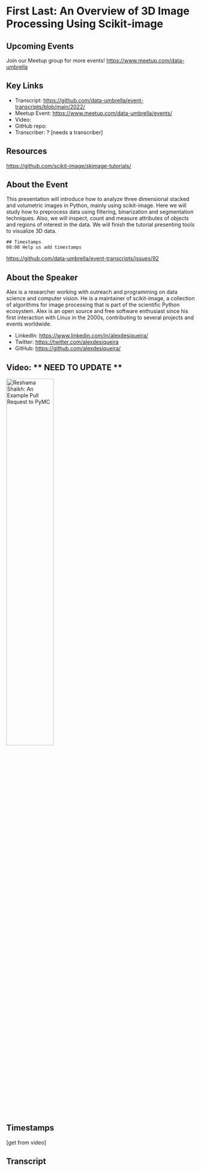 # First Last:  An Overview of 3D Image Processing Using Scikit-image

## Upcoming Events
Join our Meetup group for more events!
https://www.meetup.com/data-umbrella

## Key Links
- Transcript: https://github.com/data-umbrella/event-transcripts/blob/main/2022/ 
- Meetup Event: https://www.meetup.com/data-umbrella/events/ 
- Video: 
- GitHub repo:  
- Transcriber:  ? [needs a transcriber]

## Resources
https://github.com/scikit-image/skimage-tutorials/


## About the Event
This presentation will introduce how to analyze three dimensional stacked and volumetric images in Python, mainly using scikit-image. Here we will study how to preprocess data using filtering, binarization and segmentation techniques. Also, we will inspect, count and measure attributes of objects and regions of interest in the data. We will finish the tutorial presenting tools to visualize 3D data.


```
## Timestamps
00:00 Help us add timestamps
```
https://github.com/data-umbrella/event-transcripts/issues/92


## About the Speaker
Alex is a researcher working with outreach and programming on data science and computer vision. He is a maintainer of scikit-image, a collection of algorithms for image processing that is part of the scientific Python ecosystem. Alex is an open source and free software enthusiast since his first interaction with Linux in the 2000s, contributing to several projects and events worldwide.

- LinkedIn: https://www.linkedin.com/in/alexdesiqueira/
- Twitter: https://twitter.com/alexdesiqueira
- GitHub: https://github.com/alexdesiqueira/

## Video:  ** NEED TO UPDATE **
<a href="http://www.youtube.com/watch?feature=player_embedded&v=NbmdFJsnuuo" target="_blank"><img src="http://img.youtube.com/vi/NbmdFJsnuuo/0.jpg"
alt="Reshama Shaikh: An Example Pull Request to PyMC" width="50%" /></a>

## Timestamps
[get from video]

## Transcript
